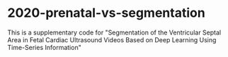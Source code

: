 # 2020-prenatal-vs-segmentation
This is a supplementary code for "Segmentation of the Ventricular Septal Area in Fetal Cardiac Ultrasound Videos Based on Deep Learning Using Time-Series Information"
